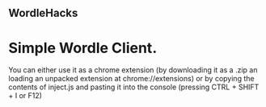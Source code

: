 ## WordleHacks
# Simple Wordle Client.

You can either use it as a chrome extension (by downloading it as a .zip an loading an unpacked extension at chrome://extensions) or by copying the contents of inject.js and pasting it into the console (pressing CTRL + SHIFT + I or F12)

